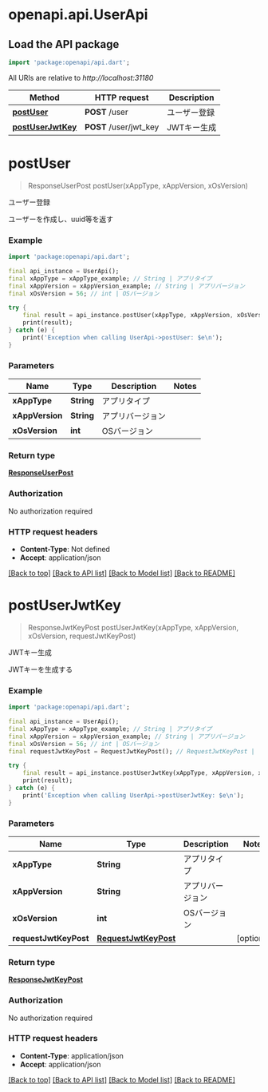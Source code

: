 # openapi.api.UserApi

## Load the API package
```dart
import 'package:openapi/api.dart';
```

All URIs are relative to *http://localhost:31180*

Method | HTTP request | Description
------------- | ------------- | -------------
[**postUser**](UserApi.md#postuser) | **POST** /user | ユーザー登録
[**postUserJwtKey**](UserApi.md#postuserjwtkey) | **POST** /user/jwt_key | JWTキー生成


# **postUser**
> ResponseUserPost postUser(xAppType, xAppVersion, xOsVersion)

ユーザー登録

ユーザーを作成し、uuid等を返す

### Example 
```dart
import 'package:openapi/api.dart';

final api_instance = UserApi();
final xAppType = xAppType_example; // String | アプリタイプ
final xAppVersion = xAppVersion_example; // String | アプリバージョン
final xOsVersion = 56; // int | OSバージョン

try { 
    final result = api_instance.postUser(xAppType, xAppVersion, xOsVersion);
    print(result);
} catch (e) {
    print('Exception when calling UserApi->postUser: $e\n');
}
```

### Parameters

Name | Type | Description  | Notes
------------- | ------------- | ------------- | -------------
 **xAppType** | **String**| アプリタイプ | 
 **xAppVersion** | **String**| アプリバージョン | 
 **xOsVersion** | **int**| OSバージョン | 

### Return type

[**ResponseUserPost**](ResponseUserPost.md)

### Authorization

No authorization required

### HTTP request headers

 - **Content-Type**: Not defined
 - **Accept**: application/json

[[Back to top]](#) [[Back to API list]](../README.md#documentation-for-api-endpoints) [[Back to Model list]](../README.md#documentation-for-models) [[Back to README]](../README.md)

# **postUserJwtKey**
> ResponseJwtKeyPost postUserJwtKey(xAppType, xAppVersion, xOsVersion, requestJwtKeyPost)

JWTキー生成

JWTキーを生成する

### Example 
```dart
import 'package:openapi/api.dart';

final api_instance = UserApi();
final xAppType = xAppType_example; // String | アプリタイプ
final xAppVersion = xAppVersion_example; // String | アプリバージョン
final xOsVersion = 56; // int | OSバージョン
final requestJwtKeyPost = RequestJwtKeyPost(); // RequestJwtKeyPost | 

try { 
    final result = api_instance.postUserJwtKey(xAppType, xAppVersion, xOsVersion, requestJwtKeyPost);
    print(result);
} catch (e) {
    print('Exception when calling UserApi->postUserJwtKey: $e\n');
}
```

### Parameters

Name | Type | Description  | Notes
------------- | ------------- | ------------- | -------------
 **xAppType** | **String**| アプリタイプ | 
 **xAppVersion** | **String**| アプリバージョン | 
 **xOsVersion** | **int**| OSバージョン | 
 **requestJwtKeyPost** | [**RequestJwtKeyPost**](RequestJwtKeyPost.md)|  | [optional] 

### Return type

[**ResponseJwtKeyPost**](ResponseJwtKeyPost.md)

### Authorization

No authorization required

### HTTP request headers

 - **Content-Type**: application/json
 - **Accept**: application/json

[[Back to top]](#) [[Back to API list]](../README.md#documentation-for-api-endpoints) [[Back to Model list]](../README.md#documentation-for-models) [[Back to README]](../README.md)

